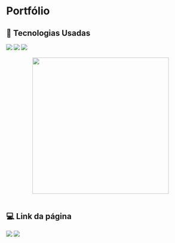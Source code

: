 # Portfólio

## 🚀 Tecnologias Usadas
<div>
    <img src="https://img.shields.io/badge/React-20232A?style=for-the-badge&logo=react&logoColor=61DAFB" /> 
    <img src="https://img.shields.io/badge/TypeScript-007ACC?style=for-the-badge&logo=typescript&logoColor=white" />
    <img src="https://img.shields.io/badge/styled--components-DB7093?style=for-the-badge&logo=styled-components&logoColor=white" /> 
</div><br>

<div align="center">
  <img src="blob:https://web.whatsapp.com/cbaa21b2-9ffb-4983-b1ac-57c8de5ade5e" height="365">
</div><br>


## 💻 Link da página


<a href="mailto:alcarriacaio@Gmail.com"><img src="https://img.shields.io/badge/Gmail-D14836?style=for-the-badge&logo=gmail&logoColor=white"></a>
<a href="https://www.linkedin.com/in/caioalcarria/"><img src="https://img.shields.io/badge/LinkedIn-0077B5?style=for-the-badge&logo=linkedin&logoColor=white"></a>
